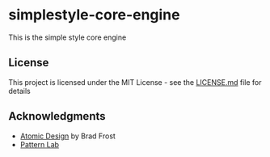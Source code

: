 # simplestyle-core-engine

This is the simple style core engine

## License

This project is licensed under the MIT License - see the [LICENSE.md](LICENSE.md) file for details

## Acknowledgments

* [Atomic Design](http://bradfrost.com/blog/post/atomic-web-design/) by Brad Frost
* [Pattern Lab](https://patternlab.io)
